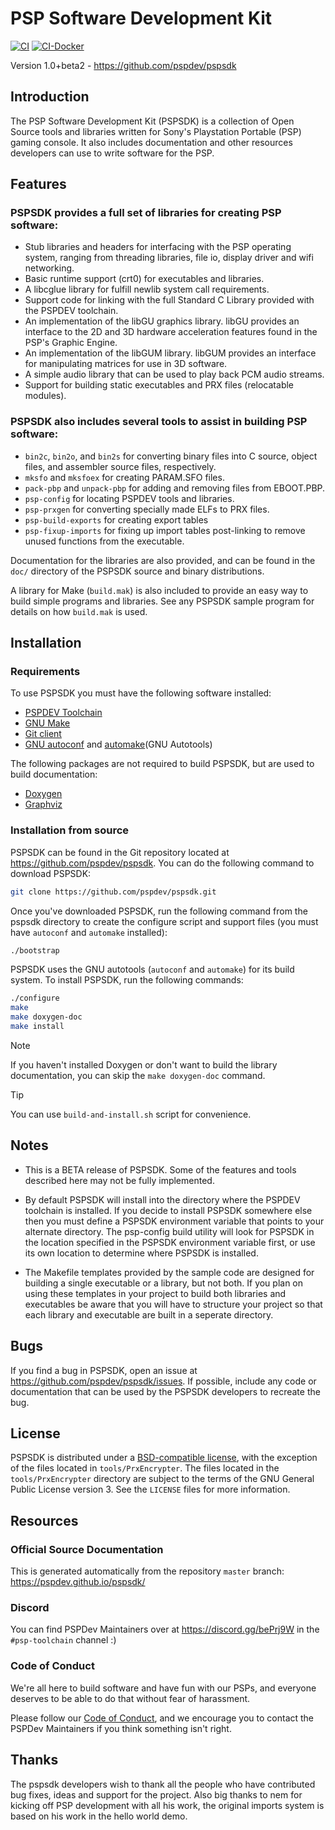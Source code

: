 # PSP Software Development Kit

[![CI](https://img.shields.io/github/actions/workflow/status/pspdev/pspsdk/.github/workflows/compilation.yml?branch=master&style=for-the-badge&logo=github&label=CI)](https://github.com/pspdev/pspsdk/actions?query=workflow:CI) [![CI-Docker](https://img.shields.io/github/actions/workflow/status/pspdev/pspsdk/.github/workflows/docker.yml?branch=master&style=for-the-badge&logo=github&label=CI-Docker)](https://github.com/pspdev/pspsdk/actions?query=workflow:CI-Docker)

Version 1.0+beta2 - https://github.com/pspdev/pspsdk


## Introduction

The PSP Software Development Kit (PSPSDK) is a collection of Open Source tools
and libraries written for Sony's Playstation Portable (PSP) gaming console.
It also includes documentation and other resources developers can use to write
software for the PSP.

## Features

### PSPSDK provides a full set of libraries for creating PSP software:

* Stub libraries and headers for interfacing with the PSP operating system,
  ranging from threading libraries, file io, display driver and wifi networking.
* Basic runtime support (crt0) for executables and libraries.
* A libcglue library for fulfill newlib system call requirements.
* Support code for linking with the full Standard C Library provided with the
  PSPDEV toolchain.
* An implementation of the libGU graphics library. libGU provides an interface
  to the 2D and 3D hardware acceleration features found in the PSP's Graphic
  Engine.
* An implementation of the libGUM library. libGUM provides an interface for
  manipulating matrices for use in 3D software.
* A simple audio library that can be used to play back PCM audio streams.
* Support for building static executables and PRX files (relocatable modules).

### PSPSDK also includes several tools to assist in building PSP software:

* `bin2c`, `bin2o`, and `bin2s` for converting binary files into C source, object
  files, and assembler source files, respectively.
* `mksfo` and `mksfoex` for creating PARAM.SFO files.
* `pack-pbp` and `unpack-pbp` for adding and removing files from EBOOT.PBP.
* `psp-config` for locating PSPDEV tools and libraries.
* `psp-prxgen` for converting specially made ELFs to PRX files.
* `psp-build-exports` for creating export tables
* `psp-fixup-imports` for fixing up import tables post-linking to remove unused
  functions from the executable.

Documentation for the libraries are also provided, and can be found in the
`doc/` directory of the PSPSDK source and binary distributions.

A library for Make (`build.mak`) is also included to provide an easy way to build
simple programs and libraries. See any PSPSDK sample program for details on how
`build.mak` is used.

## Installation

### Requirements

To use PSPSDK you must have the following software installed:

* [PSPDEV Toolchain](https://github.com/pspdev/psptoolchain-allegrex)
* [GNU Make](http://www.gnu.org/software/make/)
* [Git client](https://git-scm.com/downloads)
* [GNU autoconf](http://www.gnu.org/software/autoconf/) and [automake](http://sourceware.org/automake/)(GNU Autotools)

The following packages are not required to build PSPSDK, but are used to build
documentation:

* [Doxygen](http://doxygen.nl/)
* [Graphviz](http://www.graphviz.org/)

### Installation from source

PSPSDK can be found in the Git repository located at
https://github.com/pspdev/pspsdk. You can do the following command to download PSPSDK:

```bash
git clone https://github.com/pspdev/pspsdk.git
```

Once you've downloaded PSPSDK, run the following command from the pspsdk directory to
create the configure script and support files (you must have `autoconf` and
`automake` installed):

```bash
./bootstrap
```

PSPSDK uses the GNU autotools (`autoconf` and `automake`) for its build system. To
install PSPSDK, run the following commands:

```bash
./configure
make
make doxygen-doc
make install
```

> [!NOTE]
> If you haven't installed Doxygen or don't want to build the library documentation, you can skip the `make doxygen-doc` command.

> [!TIP]
> You can use `build-and-install.sh` script for convenience.

## Notes

* This is a BETA release of PSPSDK. Some of the features and tools described
  here may not be fully implemented.

* By default PSPSDK will install into the directory where the PSPDEV toolchain
  is installed. If you decide to install PSPSDK somewhere else then you must
  define a PSPSDK environment variable that points to your alternate directory.
  The psp-config build utility will look for PSPSDK in the location specified in
  the PSPSDK environment variable first, or use its own location to determine
  where PSPSDK is installed.

* The Makefile templates provided by the sample code are designed for building a
  single executable or a library, but not both. If you plan on using these
  templates in your project to build both libraries and executables be aware
  that you will have to structure your project so that each library and
  executable are built in a seperate directory.

## Bugs

If you find a bug in PSPSDK, open an issue at https://github.com/pspdev/pspsdk/issues. If possible, include any
code or documentation that can be used by the PSPSDK developers to recreate the
bug.

## License

PSPSDK is distributed under a [BSD-compatible license](https://github.com/pspdev/pspsdk/blob/master/LICENSE), with the exception of the
files located in `tools/PrxEncrypter`. The files located in the `tools/PrxEncrypter`
directory are subject to the terms of the GNU General Public License version 3.
See the `LICENSE` files for more information.

## Resources

### Official Source Documentation

This is generated automatically from the repository `master` branch:
https://pspdev.github.io/pspsdk/


### Discord

You can find PSPDev Maintainers over at https://discord.gg/bePrj9W in the `#psp-toolchain` channel :)

### Code of Conduct

We're all here to build software and have fun with our PSPs, and everyone deserves to be able to do that without fear of harassment.

Please follow our [Code of Conduct](CODE_OF_CONDUCT.md), and we encourage you to contact the PSPDev Maintainers if you think something isn't right.

## Thanks

The pspsdk developers wish to thank all the people who have contributed bug
fixes, ideas and support for the project. Also big thanks to nem for kicking off
PSP development with all his work, the original imports system is based on his
work in the hello world demo.
